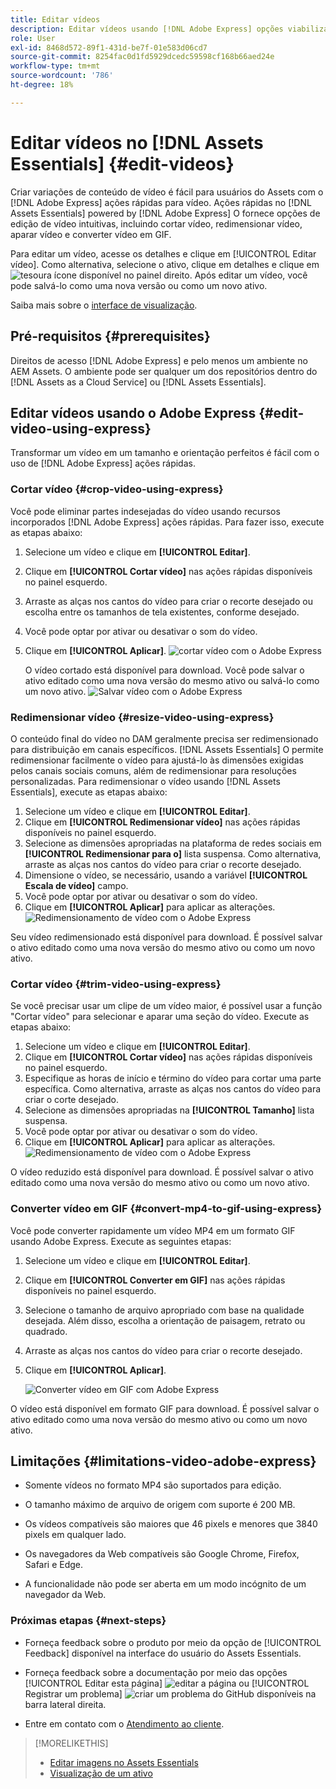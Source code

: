 ```yaml
---
title: Editar vídeos
description: Editar vídeos usando [!DNL Adobe Express] opções viabilizadas pelo e salvar vídeos atualizados como versões.
role: User
exl-id: 8468d572-89f1-431d-be7f-01e583d06cd7
source-git-commit: 8254fac0d1fd5929dcedc59598cf168b66aed24e
workflow-type: tm+mt
source-wordcount: '786'
ht-degree: 18%

---
```


# Editar vídeos no [!DNL Assets Essentials] {#edit-videos}

Criar variações de conteúdo de vídeo é fácil para usuários do Assets com o [!DNL Adobe Express] ações rápidas para vídeo. Ações rápidas no [!DNL Assets Essentials] powered by [!DNL Adobe Express] O fornece opções de edição de vídeo intuitivas, incluindo cortar vídeo, redimensionar vídeo, aparar vídeo e converter vídeo em GIF.

Para editar um vídeo, acesse os detalhes e clique em [!UICONTROL Editar vídeo]. Como alternativa, selecione o ativo, clique em detalhes e clique em ![tesoura](assets/do-not-localize/cut.svg) ícone disponível no painel direito. Após editar um vídeo, você pode salvá-lo como uma nova versão ou como um novo ativo.

Saiba mais sobre o [interface de visualização](/help/using/navigate-view.md#preview-assets).

## Pré-requisitos {#prerequisites}

Direitos de acesso [!DNL Adobe Express] e pelo menos um ambiente no AEM Assets. O ambiente pode ser qualquer um dos repositórios dentro do [!DNL Assets as a Cloud Service] ou [!DNL Assets Essentials].

## Editar vídeos usando o Adobe Express {#edit-video-using-express}

Transformar um vídeo em um tamanho e orientação perfeitos é fácil com o uso de [!DNL Adobe Express] ações rápidas.

### Cortar vídeo {#crop-video-using-express}

Você pode eliminar partes indesejadas do vídeo usando recursos incorporados [!DNL Adobe Express] ações rápidas. Para fazer isso, execute as etapas abaixo:

1. Selecione um vídeo e clique em **[!UICONTROL Editar]**.
2. Clique em **[!UICONTROL Cortar vídeo]** nas ações rápidas disponíveis no painel esquerdo.
3. Arraste as alças nos cantos do vídeo para criar o recorte desejado ou escolha entre os tamanhos de tela existentes, conforme desejado.
4. Você pode optar por ativar ou desativar o som do vídeo.
5. Clique em **[!UICONTROL Aplicar]**.
   ![cortar vídeo com o Adobe Express](/help/using/assets/adobe-express-crop-video.png)

   O vídeo cortado está disponível para download. Você pode salvar o ativo editado como uma nova versão do mesmo ativo ou salvá-lo como um novo ativo. ![Salvar vídeo com o Adobe Express](/help/using/assets/adobe-express-save-video.png)

### Redimensionar vídeo {#resize-video-using-express}

O conteúdo final do vídeo no DAM geralmente precisa ser redimensionado para distribuição em canais específicos. [!DNL Assets Essentials] O permite redimensionar facilmente o vídeo para ajustá-lo às dimensões exigidas pelos canais sociais comuns, além de redimensionar para resoluções personalizadas. Para redimensionar o vídeo usando [!DNL Assets Essentials], execute as etapas abaixo:

1. Selecione um vídeo e clique em **[!UICONTROL Editar]**.
2. Clique em **[!UICONTROL Redimensionar vídeo]** nas ações rápidas disponíveis no painel esquerdo.
3. Selecione as dimensões apropriadas na plataforma de redes sociais em **[!UICONTROL Redimensionar para o]** lista suspensa. Como alternativa, arraste as alças nos cantos do vídeo para criar o recorte desejado.
4. Dimensione o vídeo, se necessário, usando a variável **[!UICONTROL Escala de vídeo]** campo.
5. Você pode optar por ativar ou desativar o som do vídeo.
6. Clique em **[!UICONTROL Aplicar]** para aplicar as alterações.
   ![Redimensionamento de vídeo com o Adobe Express](/help/using/assets/adobe-express-resize-video.png)

Seu vídeo redimensionado está disponível para download. É possível salvar o ativo editado como uma nova versão do mesmo ativo ou como um novo ativo.

### Cortar vídeo {#trim-video-using-express}

Se você precisar usar um clipe de um vídeo maior, é possível usar a função &quot;Cortar vídeo&quot; para selecionar e aparar uma seção do vídeo. Execute as etapas abaixo:

1. Selecione um vídeo e clique em **[!UICONTROL Editar]**.
2. Clique em **[!UICONTROL Cortar vídeo]** nas ações rápidas disponíveis no painel esquerdo.
3. Especifique as horas de início e término do vídeo para cortar uma parte específica. Como alternativa, arraste as alças nos cantos do vídeo para criar o corte desejado.
4. Selecione as dimensões apropriadas na **[!UICONTROL Tamanho]** lista suspensa.
5. Você pode optar por ativar ou desativar o som do vídeo.
6. Clique em **[!UICONTROL Aplicar]** para aplicar as alterações.
   ![Redimensionamento de vídeo com o Adobe Express](/help/using/assets/adobe-express-trim-video.png)

O vídeo reduzido está disponível para download. É possível salvar o ativo editado como uma nova versão do mesmo ativo ou como um novo ativo.

### Converter vídeo em GIF {#convert-mp4-to-gif-using-express}

Você pode converter rapidamente um vídeo MP4 em um formato GIF usando Adobe Express. Execute as seguintes etapas:

1. Selecione um vídeo e clique em **[!UICONTROL Editar]**.
2. Clique em **[!UICONTROL Converter em GIF]** nas ações rápidas disponíveis no painel esquerdo.
3. Selecione o tamanho de arquivo apropriado com base na qualidade desejada. Além disso, escolha a orientação de paisagem, retrato ou quadrado.
4. Arraste as alças nos cantos do vídeo para criar o recorte desejado.
5. Clique em **[!UICONTROL Aplicar]**.

   ![Converter vídeo em GIF com Adobe Express](/help/using/assets/adobe-express-convert-video-to-gif.png)

O vídeo está disponível em formato GIF para download. É possível salvar o ativo editado como uma nova versão do mesmo ativo ou como um novo ativo.

## Limitações {#limitations-video-adobe-express}

* Somente vídeos no formato MP4 são suportados para edição.

* O tamanho máximo de arquivo de origem com suporte é 200 MB.

* Os vídeos compatíveis são maiores que 46 pixels e menores que 3840 pixels em qualquer lado.

* Os navegadores da Web compatíveis são Google Chrome, Firefox, Safari e Edge.

* A funcionalidade não pode ser aberta em um modo incógnito de um navegador da Web.

### Próximas etapas {#next-steps}

* Forneça feedback sobre o produto por meio da opção de [!UICONTROL Feedback] disponível na interface do usuário do Assets Essentials.

* Forneça feedback sobre a documentação por meio das opções [!UICONTROL Editar esta página] ![editar a página](assets/do-not-localize/edit-page.png) ou [!UICONTROL Registrar um problema] ![criar um problema do GitHub](assets/do-not-localize/github-issue.png) disponíveis na barra lateral direita.

* Entre em contato com o [Atendimento ao cliente](https://experienceleague.adobe.com/pt-br?support-solution=General#support).

>[!MORELIKETHIS]
>
>* [Editar imagens no Assets Essentials](/help/using/edit-images.md)
>* [Visualização de um ativo](/help/using/navigate-view.md#preview-assets)
